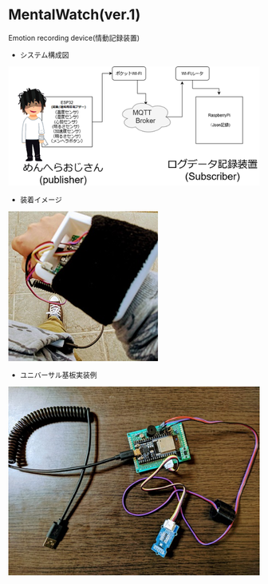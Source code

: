# MentalWatch(ver.1)
 Emotion recording device(情動記録装置)

- システム構成図

<img src="./system.png" alt="システム構成図" title="メンタルウォッチ(ver1)システム構成図">

- 装着イメージ

<img src="./mentalwatch.jpg" alt="装着イメージ" title="メンタルウォッチ(ver1)装着イメージ">

- ユニバーサル基板実装例

<img src="./Universal Board.jpg" alt="ユニバーサル基板" title="メンタルウォッチ(ver1)ユニバーサル基板">

